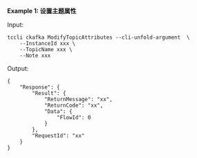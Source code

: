 **Example 1: 设置主题属性**



Input: 

```
tccli ckafka ModifyTopicAttributes --cli-unfold-argument  \
    --InstanceId xxx \
    --TopicName xxx \
    --Note xxx
```

Output: 
```
{
    "Response": {
        "Result": {
            "ReturnMessage": "xx",
            "ReturnCode": "xx",
            "Data": {
                "FlowId": 0
            }
        },
        "RequestId": "xx"
    }
}
```

